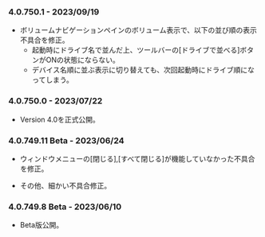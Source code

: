 ### 4.0.750.1 - 2023/09/19

- ボリュームナビゲーションペインのボリューム表示で、以下の並び順の表示不具合を修正。
  - 起動時にドライブ名で並んだ上、ツールバーの\[ドライブで並べる\]ボタンがONの状態にならない。
  - デバイス名順に並ぶ表示に切り替えても、次回起動時にドライブ順になってしまう。

### 4.0.750.0 - 2023/07/22

- Version 4.0を正式公開。

### 4.0.749.11 Beta - 2023/06/24

- ウィンドウメニューの\[閉じる\],\[すべて閉じる\]が機能していなかった不具合を修正。

- その他、細かい不具合修正。

### 4.0.749.8 Beta - 2023/06/10

- Beta版公開。
